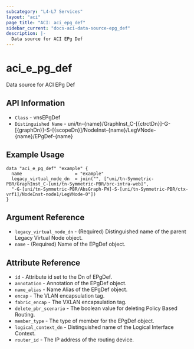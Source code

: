 ```yaml
---
subcategory: "L4-L7 Services"
layout: "aci"
page_title: "ACI: aci_epg_def"
sidebar_current: "docs-aci-data-source-epg_def"
description: |-
  Data source for ACI EPg Def
---
```


# aci_e_pg_def #

Data source for ACI EPg Def

## API Information ##

* `Class` - vnsEPgDef
* `Distinguished Name` - uni/tn-{name}/GraphInst_C-[{ctrctDn}]-G-[{graphDn}]-S-[{scopeDn}]/NodeInst-{name}/LegVNode-{name}/EPgDef-{name}

## Example Usage ##

```hcl
data "aci_e_pg_def" "example" {
  name                    = "example"
  legacy_virtual_node_dn  = join("", ["uni/tn-Symmetric-PBR/GraphInst_C-[uni/tn-Symmetric-PBR/brc-intra-web]",
  "-G-[uni/tn-Symmetric-PBR/AbsGraph-FW]-S-[uni/tn-Symmetric-PBR/ctx-vrf1]/NodeInst-node1/LegVNode-0"])
}
```

## Argument Reference ##

* `legacy_virtual_node_dn` - (Required) Distinguished name of the parent Legacy Virtual Node object.
* `name` - (Required) Name of the EPgDef object.

## Attribute Reference ##
* `id` - Attribute id set to the Dn of EPgDef.
* `annotation` - Annotation of the EPgDef object.
* `name_alias` - Name Alias of the EPgDef object.
* `encap` - The VLAN encapsulation tag.
* `fabric_encap` - The VXLAN encapsulation tag.
* `delete_pbr_scenario` - The boolean value for deleting Policy Based Routing. 
* `member_type` - The type of member for the EPgDef object.
* `logical_context_dn` - Distinguished name of the Logical Interface Context.
* `router_id` - The IP address of the routing device.
